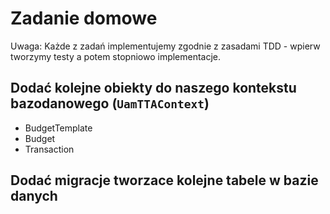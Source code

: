 # Zadanie domowe

Uwaga: Każde z zadań implementujemy zgodnie z zasadami TDD - wpierw tworzymy testy a potem stopniowo implementacje.

## Dodać kolejne obiekty do naszego kontekstu bazodanowego (```UamTTAContext```)
* BudgetTemplate
* Budget
* Transaction

## Dodać migracje tworzace kolejne tabele w bazie danych
